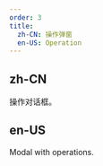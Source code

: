 ```yaml
---
order: 3
title:
  zh-CN: 操作弹窗
  en-US: Operation
---
```


## zh-CN

操作对话框。

## en-US

Modal with operations.